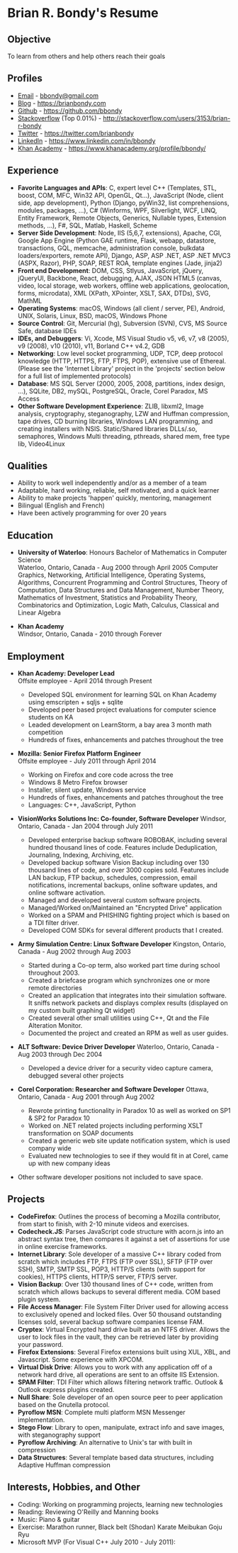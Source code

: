# Brian R. Bondy's Resume

## Objective
To learn from others and help others reach their goals

## Profiles
- [Email](mailto:bbondy@gmail.com) - bbondy@gmail.com
- [Blog](https://brianbondy.com) - https://brianbondy.com
- [Github](https://github.com/bbondy) - https://github.com/bbondy
- [Stackoverflow](http://stackoverflow.com/users/3153/brian-r-bondy) (Top 0.01%) - http://stackoverflow.com/users/3153/brian-r-bondy
- [Twitter](https://twitter.com/brianbondy) - https://twitter.com/brianbondy
- [LinkedIn](https://www.linkedin.com/in/bbondy) - https://www.linkedin.com/in/bbondy
- [Khan Academy](https://www.khanacademy.org/profile/bbondy/) - https://www.khanacademy.org/profile/bbondy/

## Experience
- **Favorite Languages and APIs**: C, expert level C++ (Templates, STL, boost, COM, MFC, Win32 API, OpenGL, Qt...), JavaScript (Node, client side, app development), Python (Django, pyWin32, list comprehensions, modules, packages, ...), C# (Winforms, WPF, Silverlight, WCF, LINQ, Entity Framework, Remote Objects, Generics, Nullable types, Extension methods, ...), F#, SQL, Matlab, Haskell, Scheme
- **Server Side Development**: Node, IIS (5,6,7, extensions), Apache, CGI, Google App Engine (Python GAE runtime, Flask, webapp, datastore, transactions, GQL, memcache, administration console, bulkdata loaders/exporters, remote API), Django, ASP, ASP .NET, ASP .NET MVC3 (ASPX, Razor), PHP, SOAP, REST ROA, template engines (Jade, jinja2)
- **Front end Development**: DOM, CSS, Stlyus, JavaScript, jQuery, jQueryUI, Backbone, React, debugging, AJAX, JSON HTML5 (canvas, video, local storage, web workers, offline web applications, geolocation, forms, microdata), XML (XPath, XPointer, XSLT, SAX, DTDs), SVG, MathML
- **Operating Systems**: macOS, Windows (all client / server, PE), Android, UNIX, Solaris, Linux, BSD, macOS, Windows Phone
- **Source Control**: Git, Mercurial (hg), Subversion (SVN), CVS, MS Source Safe, database IDEs
- **IDEs, and Debuggers**: Vi, Xcode, MS Visual Studio v5, v6, v7, v8 (2005), v9 (2008), v10 (2010), v11, Borland C++ v4.2, GDB
- **Networking**: Low level socket programming, UDP, TCP, deep protocol knowledge (HTTP, HTTPS, FTP, FTPS, POP), extensive use of Ethereal. (Please see the 'Internet Library' project in the 'projects' section below for a full list of implemented protocols)
- **Database**: MS SQL Server (2000, 2005, 2008, partitions, index design, ...), SQLite, DB2, mySQL, PostgreSQL, Oracle, Corel Paradox, MS Access
- **Other Software Development Experience**: ZLIB, libxml2, Image analysis, cryptography, steganography, LZW and Huffman compression, tape drives, CD burning libraries, Windows LAN programming, and creating installers with NSIS. Static/Shared libraries DLLs/.so, semaphores, Windows Multi threading, pthreads, shared mem, free type lib, Video4Linux

## Qualities
- Ability to work well independently and/or as a member of a team
- Adaptable, hard working, reliable, self motivated, and a quick learner
- Ability to make projects 'happen' quickly, mentoring, management
- Bilingual (English and French)
- Have been actively programming for over 20 years

## Education
- **University of Waterloo**: Honours Bachelor of Mathematics in Computer Science  
  Waterloo, Ontario, Canada - Aug 2000 through April 2005
  Computer Graphics, Networking, Artificial Intelligence, Operating Systems, Algorithms, Concurrent Programming and Control Structures, Theory of Computation, Data Structures and Data Management, Number Theory, Mathematics of Investment, Statistics and Probability Theory, Combinatorics and Optimization, Logic Math, Calculus, Classical and Linear Algebra

- **Khan Academy**  
  Windsor, Ontario, Canada - 2010 through Forever

## Employment
- **Khan Academy: Developer Lead**  
  Offsite employee - April 2014 through Present
  - Developed SQL environment for learning SQL on Khan Academy using emscripten + sqljs + sqlite
  - Developed peer based project evaluations for computer science students on KA
  - Leaded development on LearnStorm, a bay area 3 month math competition
  - Hundreds of fixes, enhancements and patches throughout the tree

- **Mozilla: Senior Firefox Platform Engineer**  
  Offsite employee - July 2011 through April 2014
  - Working on Firefox and core code across the tree
  - Windows 8 Metro Firefox browser
  - Installer, silent update, Windows service
  - Hundreds of fixes, enhancements and patches throughout the tree
  - Languages: C++, JavaScript, Python

- **VisionWorks Solutions Inc: Co-founder, Software Developer**
  Windsor, Ontario, Canada - Jan 2004 through July 2011
  - Developed enterprise backup software ROBOBAK, including several hundred thousand lines of code. Features include Deduplication, Journaling, Indexing, Archiving, etc.
  - Developed backup software Vision Backup including over 130 thousand lines of code, and over 3000 copies sold. Features include LAN backup, FTP backup, schedules, compression, email notifications, incremental backups, online software updates, and online software activation.
  - Managed and developed several custom software projects.
  - Managed/Worked on/Maintained an "Encrypted Drive" application
  - Worked on a SPAM and PHISHING fighting project which is based on a TDI filter driver.
  - Developed COM SDKs for several different products that I created.

- **Army Simulation Centre: Linux Software Developer**
  Kingston, Ontario, Canada - Aug 2002 through Aug 2003
  - Started during a Co-op term, also worked part time during school throughout 2003.
  - Created a briefcase program which synchronizes one or more remote directories
  - Created an application that integrates into their simulation software. It sniffs network packets and displays complex results (displayed on my custom built graphing Qt widget)
  - Created several other small utilities using C++, Qt and the File Alteration Monitor.
  - Documented the project and created an RPM as well as user guides.

- **ALT Software: Device Driver Developer**
  Waterloo, Ontario, Canada - Aug 2003 through Dec 2004
  - Developed a device driver for a security video capture camera, debugged several other projects


- **Corel Corporation: Researcher and Software Developer**
  Ottawa, Ontario, Canada - Aug 2001 through Aug 2002
  - Rewrote printing functionality in Paradox 10 as well as worked on SP1 & SP2 for Paradox 10
  - Worked on .NET related projects including performing XSLT transformation on SOAP documents
  - Created a generic web site update notification system, which is used company wide
  - Evaluated new technologies to see if they would fit in at Corel, came up with new company ideas

- Other software developer positions not included to save space.

## Projects

- **CodeFirefox**: Outlines the process of becoming a Mozilla contributor, from start to finish, with 2-10 minute videos and exercises.
- **Codecheck.JS**: Parses JavaScript code structure with acorn.js into an abstract syntax tree, then compares it against a set of assertions for use in online exercise frameworks.
- **Internet Library**: Sole developer of a massive C++ library coded from scratch which includes FTP, FTPS (FTP over SSL), SFTP (FTP over SSH), SMTP, SMTP SSL, POP3, HTTP/S clients (with support for cookies), HTTPS clients, HTTP/S server, FTP/S server.
- **Vision Backup**: Over 130 thousand lines of C++ code, written from scratch which allows backups to several different media. COM based plugin system.
- **File Access Manager**: File System Filter Driver used for allowing access to exclusively opened and locked files. Over 50 thousand outstanding licenses sold, several backup software companies license FAM.
- **Cryptex**: Virtual Encrypted hard drive built as an NTFS driver. Allows the user to lock files in the vault, they can be retrieved later by providing your password.
- **Firefox Extensions**: Several Firefox extensions built using XUL, XBL, and Javascript. Some experience with XPCOM.
- **Virtual Disk Drive**: Allows you to work with any application off of a network hard drive, all operations are sent to an offsite IIS Extension.
- **SPAM Filter**: TDI Filter which allows filtering network traffic. Outlook & Outlook express plugins created.
- **Null Share**: Sole developer of an open source peer to peer application based on the Gnutella protocol.
- **Pyroflow MSN**: Complete multi platform MSN Messenger implementation.
- **Stego Flow**: Library to open, manipulate, extract info and save images, with steganography support
- **Pyroflow Archiving**: An alternative to Unix's tar with built in compression
- **Data Structures**: Several template based data structures, including Adaptive Huffman compression

## Interests, Hobbies, and Other

- Coding: Working on programming projects, learning new technologies
- Reading: Reviewing O'Reilly and Manning books
- Music: Piano & guitar
- Exercise: Marathon runner, Black belt (Shodan) Karate Meibukan Goju Ryu
- Microsoft MVP (For Visual C++ July 2010 - July 2011):

